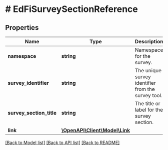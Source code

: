 # # EdFiSurveySectionReference

## Properties

Name | Type | Description | Notes
------------ | ------------- | ------------- | -------------
**namespace** | **string** | Namespace for the survey. |
**survey_identifier** | **string** | The unique survey identifier from the survey tool. |
**survey_section_title** | **string** | The title or label for the survey section. |
**link** | [**\OpenAPI\Client\Model\Link**](Link.md) |  | [optional]

[[Back to Model list]](../../README.md#models) [[Back to API list]](../../README.md#endpoints) [[Back to README]](../../README.md)
